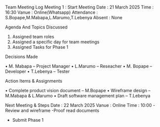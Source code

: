 Team Meeting Log
Meeting 1 : Start Meeting
     Date : 21 March 2025
     Time : 16:30
     Vanue : Online(Whatsapp)
     Attendance : S.Bopape,M.Mabapa,L.Marumo,T.Lebenya
     Absent : None

Agenda And Topics Discussed
1.	Assigned team roles
2.	Assigned a specific day for team meetings
3.	Assigned Tasks for Phase 1

Decisions Made

•	M. Mabapa – Project Manager
•	L.Marumo – Reseacher
•	M. Bopape – Developer
•	T.Lebenya – Tester

Action Items & Assignments

•	Complete product vision document – M.Bopape
•	Wireframe design – M.Mabapa & L.Marumo
•	Draft software management plan – T.Lebenya

Next Meeting & Steps
       Date : 22 March 2025
       Vanue : Online
       Time : 10:00
-Review and wireframe
-Proof read documents 
- Submit Phase 1
